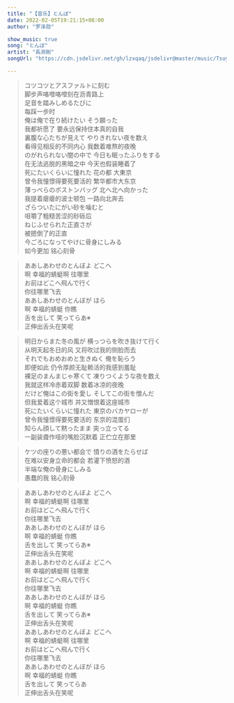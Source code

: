 ```yaml
---
title: "【音乐】とんぼ"
date: 2022-02-05T19:21:15+08:00
author: "罗泽勋"

show_music: true
song: "とんぼ"
artist: "長渕剛"
songUrl: "https://cdn.jsdelivr.net/gh/lzxqaq/jsdelivr@master/music/Tsuyoshi_Nagabuchi_Tonbo.mp3"

---
```


> コツコツとアスファルトに刻む   
脚步声咯噔咯噔刻在沥青路上  
足音を踏みしめるたびに  
每踩一步时  
俺は俺で在り続けたい そう願った  
我都祈愿了 要永远保持住本真的自我  
裏腹な心たちが見えて やりきれない夜を数え  
看得见相反的不同内心 我数着难熬的夜晚  
のがれられない闇の中で 今日も眠ったふりをする  
在无法逃脱的黑暗之中 今天也假装睡着了  
死にたいくらいに憧れた 花の都 大東京  
曾令我憧憬得要死要活的 繁华都市大东京  
薄っぺらのボストンバッグ 北へ北へ向かった  
我提着瘪瘪的波士顿包 一路向北奔去  
ざらついたにがい砂を噛むと  
咀嚼了粗糙苦涩的砂砾后  
ねじふせられた正直さが  
被摁倒了的正直  
今ごろになってやけに骨身にしみる  
如今更加 铭心刻骨  
 
> ああしあわせのとんぼよ どこへ  
啊 幸福的蜻蜓啊 往哪里  
お前はどこへ飛んで行く  
你往哪里飞去  
ああしあわせのとんぼが ほら  
啊 幸福的蜻蜓 你瞧  
舌を出して 笑ってらあ※  
正伸出舌头在笑呢  
 
> 明日からまた冬の風が 横っつらを吹き抜けて行く  
从明天起冬日的风 又将吹过我的侧脸而去  
それでもおめおめと生きぬく 俺を恥らう  
即便如此 仍令厚颜无耻赖活的我感到羞耻  
裸足のまんまじゃ寒くて 凍りつくような夜を数え  
我就这样冷赤着双脚 数着冰凉的夜晚  
だけど俺はこの街を愛し そしてこの街を憎んだ  
但我爱着这个城市 并又憎恨着这座城市  
死にたいくらいに憧れた 東京のバカヤローが  
曾令我憧憬得要死要活的 东京的混蛋们  
知らん顔して黙ったまま 突っ立ってる  
一副装聋作哑的嘴脸沉默着 正伫立在那里  
 
> ケツの座りの悪い都会で 憤りの酒をたらせば  
在难以安身立命的都会 若灌下愤怒的酒  
半端な俺の骨身にしみる  
愚蠢的我 铭心刻骨  
 
> ああしあわせのとんぼよ どこへ  
啊 幸福的蜻蜓啊 往哪里  
お前はどこへ飛んで行く  
你往哪里飞去  
ああしあわせのとんぼが ほら  
啊 幸福的蜻蜓 你瞧  
舌を出して 笑ってらあ※  
正伸出舌头在笑呢  
ああしあわせのとんぼよ どこへ  
啊 幸福的蜻蜓啊 往哪里  
お前はどこへ飛んで行く  
你往哪里飞去  
ああしあわせのとんぼが ほら  
啊 幸福的蜻蜓 你瞧  
舌を出して 笑ってらあ※  
正伸出舌头在笑呢  
ああしあわせのとんぼよ どこへ  
啊 幸福的蜻蜓啊 往哪里  
お前はどこへ飛んで行く  
你往哪里飞去  
ああしあわせのとんぼが ほら  
啊 幸福的蜻蜓 你瞧  
舌を出して 笑ってらあ  
正伸出舌头在笑呢  


